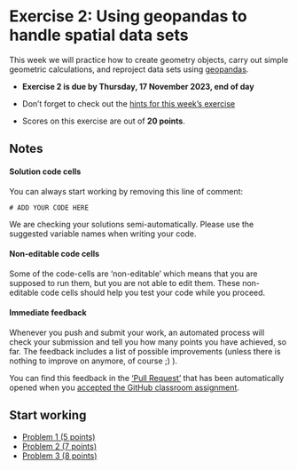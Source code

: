 # Exercise 2: Using geopandas to handle spatial data sets

This week we will practice how to create geometry objects, 
carry out simple geometric calculations, and reproject data sets
using [geopandas](https://geopandas.org/).


- **Exercise 2 is due by Thursday, 17 November 2023, end of day**

- Don’t forget to check out the [hints for this week’s
exercise](https://autogis-site.readthedocs.io/en/latest/lessons/lesson-2/exercise-2.html#hints)

- Scores on this exercise are out of **20 points**.


## Notes

#### Solution code cells

You can always start working by removing this line of comment: 

```
# ADD YOUR CODE HERE
```

We are checking your solutions semi-automatically. Please use the suggested
variable names when writing your code. 

#### Non-editable code cells

Some of the code-cells are ‘non-editable’ which means that you are supposed to
run them, but you are not able to edit them. These non-editable code cells
should help you test your code while you proceed. 

#### Immediate feedback

Whenever you push and submit your work, an automated process will check your
submission and tell you how many points you have achieved, so far. The feedback
includes a list of possible improvements (unless there is nothing to improve on
anymore, of course ;) ).

You can find this feedback in the [‘Pull Request’](../pull/1) that has been
automatically opened when you [accepted the GitHub classroom 
assignment](#).


## Start working

 - [Problem 1 (5 points)](Exercise-2-problem-1.ipynb)
 - [Problem 2 (7 points)](Exercise-2-problem-2.ipynb)
 - [Problem 3 (8 points)](Exercise-2-problem-3.ipynb)
